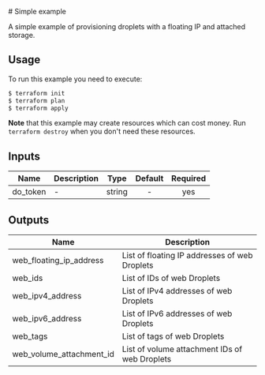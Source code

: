 # Simple example

A simple example of provisioning droplets with a floating IP and attached storage.

## Usage

To run this example you need to execute:

```bash
$ terraform init
$ terraform plan
$ terraform apply
```

**Note** that this example may create resources which can cost money.
Run `terraform destroy` when you don't need these resources.

<!-- BEGINNING OF PRE-COMMIT-TERRAFORM DOCS HOOK -->
## Inputs

| Name | Description | Type | Default | Required |
|------|-------------|:----:|:-----:|:-----:|
| do\_token | - | string | - | yes |

## Outputs

| Name | Description |
|------|-------------|
| web\_floating\_ip\_address | List of floating IP addresses of web Droplets |
| web\_ids | List of IDs of web Droplets |
| web\_ipv4\_address | List of IPv4 addresses of web Droplets |
| web\_ipv6\_address | List of IPv6 addresses of web Droplets |
| web\_tags | List of tags of web Droplets |
| web\_volume\_attachment\_id | List of volume attachment IDs of web Droplets |

<!-- END OF PRE-COMMIT-TERRAFORM DOCS HOOK -->
